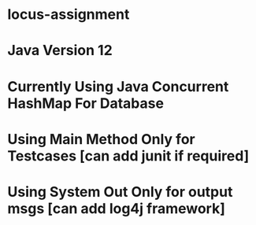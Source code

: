 # locus-assignment
# Java Version 12
# Currently Using Java Concurrent HashMap For Database
# Using Main Method Only for Testcases [can add junit if required]
# Using System Out Only for output msgs [can add log4j framework]
